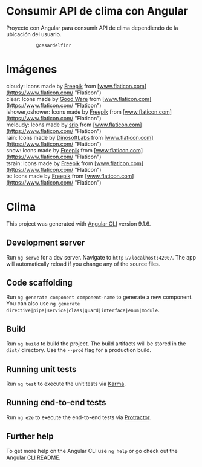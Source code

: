 # Consumir API de clima con Angular
 Proyecto con Angular para consumir API de clima dependiendo de la ubicación del usuario. 

```
           @cesardelfinr
```

# Imágenes

cloudy: Icons made by [Freepik](https://www.flaticon.com/authors/freepik "Freepik") from [www.flaticon.com](https://www.flaticon.com/ "Flaticon")  
clear: Icons made by [Good Ware](https://www.flaticon.com/authors/good-ware "Good Ware") from [www.flaticon.com](https://www.flaticon.com/ "Flaticon")  
ishower,oshower: Icons made by [Freepik](https://www.flaticon.com/authors/freepik "Freepik") from [www.flaticon.com](https://www.flaticon.com/ "Flaticon")  
mcloudy: Icons made by [srip](https://www.flaticon.com/authors/srip "srip") from [www.flaticon.com](https://www.flaticon.com/ "Flaticon")  
rain: Icons made by [DinosoftLabs](https://www.flaticon.com/authors/dinosoftlabs "DinosoftLabs") from [www.flaticon.com](https://www.flaticon.com/ "Flaticon")  
snow: Icons made by [Freepik](https://www.flaticon.com/authors/freepik "Freepik") from [www.flaticon.com](https://www.flaticon.com/ "Flaticon")  
tsrain: Icons made by [Freepik](https://www.flaticon.com/authors/freepik "Freepik") from [www.flaticon.com](https://www.flaticon.com/ "Flaticon")  
ts: Icons made by [Freepik](https://www.flaticon.com/authors/freepik "Freepik") from [www.flaticon.com](https://www.flaticon.com/ "Flaticon")

# Clima

This project was generated with [Angular CLI](https://github.com/angular/angular-cli) version 9.1.6.

## Development server

Run `ng serve` for a dev server. Navigate to `http://localhost:4200/`. The app will automatically reload if you change any of the source files.

## Code scaffolding

Run `ng generate component component-name` to generate a new component. You can also use `ng generate directive|pipe|service|class|guard|interface|enum|module`.

## Build

Run `ng build` to build the project. The build artifacts will be stored in the `dist/` directory. Use the `--prod` flag for a production build.

## Running unit tests

Run `ng test` to execute the unit tests via [Karma](https://karma-runner.github.io).

## Running end-to-end tests

Run `ng e2e` to execute the end-to-end tests via [Protractor](http://www.protractortest.org/).

## Further help

To get more help on the Angular CLI use `ng help` or go check out the [Angular CLI README](https://github.com/angular/angular-cli/blob/master/README.md).
